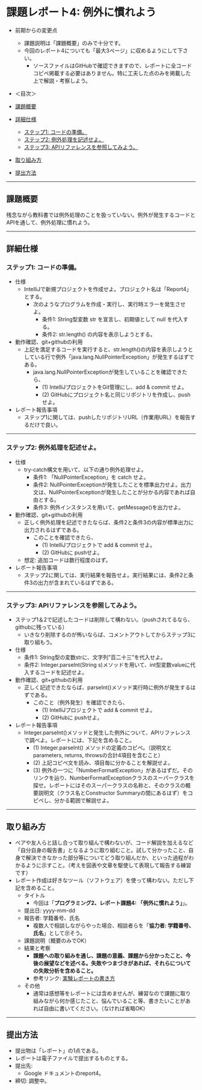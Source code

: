 # 課題レポート4: 例外に慣れよう

- 前期からの変更点
  - 課題説明は「課題概要」のみで十分です。
  - 今回のレポート4についても「最大3ページ」に収めるようにして下さい。
    - ソースファイルはGitHubで確認できますので、レポートに全コードコピペ掲載する必要はありません。特に工夫した点のみを掲載した上で解説・考察しよう。

- ＜目次＞
- <a href="#abst">課題概要</a>
- <a href="#details">詳細仕様</a>
  - <a href="#details_step1">ステップ1: コードの準備。</a>
  - <a href="#details_step2">ステップ2: 例外処理を記述せよ。</a>
  - <a href="#details_step3">ステップ3: APIリファレンスを参照してみよう。</a>
- <a href="#report">取り組み方</a>
- <a href="#submit">提出方法</a>

<hr>

## <a name="abst">課題概要</a>
残念ながら教科書では例外処理のことを扱っていない。例外が発生するコードとAPIを通して、例外処理に慣れよう。

<hr>

## <a name="details">詳細仕様</a>
### <a name="details_step1">ステップ1: コードの準備。</a>
- 仕様
  - IntelliJで新規プロジェクトを作成せよ。プロジェクト名は「Report4」とする。
    - 次のようなプログラムを作成・実行し、実行時エラーを発生させよ。
      - 条件1: String型変数 str を宣言し、初期値として null を代入する。
      - 条件2: str.length() の内容を表示しようとする。
- 動作確認、git+githubの利用
  - 上記を満足するコードを実行すると、str.length()の内容を表示しようとしている行で例外「java.lang.NullPointerException」が発生するはずである。
    - java.lang.NullPointerExceptionが発生していることを確認できたら、
      - (1) IntelliJプロジェクトをGit管理にし、add & commit せよ。
      - (2) GitHubにプロジェクト名と同じリポジトリを作成し、pushせよ。
- レポート報告事項
  - ステップ1に関しては、pushしたリポジトリURL（作業用URL）を報告するだけで良い。

<hr>

### <a name="details_step2">ステップ2: 例外処理を記述せよ。</a>
- 仕様
  - try-catch構文を用いて、以下の通り例外処理せよ。
    - 条件1: 「NullPointerException」を catch せよ。
    - 条件2: NullPointerExceptionが発生したことを標準出力せよ。出力文は、NullPointerExceptionが発生したことが分かる内容であれば自由とする。
    - 条件3: 例外インスタンスを用いて、getMessage()を出力せよ。
- 動作確認、git+githubの利用
  - 正しく例外処理を記述できたならば、条件2と条件3の内容が標準出力に出力されるはずである。
    - このことを確認できたら、
      - (1) IntelliJプロジェクトで add & commit せよ。
      - (2) GitHubに pushせよ。
  - 想定: 追加コードは数行程度のはず。
- レポート報告事項
  - ステップ2に関しては、実行結果を報告せよ。実行結果には、条件2と条件3の出力が含まれているはずである。

<hr>

### <a name="details_step3">ステップ3: APIリファレンスを参照してみよう。</a>
- ステップ1＆2で記述したコードは削除して構わない。（pushされてるなら、githubに残っている）
  - いきなり削除するのが怖いならば、コメントアウトしてからステップ3に取り組もう。
- 仕様
  - 条件1: String型の変数strに、文字列"百二十三"を代入せよ。
  - 条件2: Integer.parseInt(String s)メソッドを用いて、int型変数valueに代入するコードを記述せよ。
- 動作確認、git+githubの利用
  - 正しく記述できたならば、parseInt()メソッド実行時に例外が発生するはずである。
    - このこと（例外発生）を確認できたら、
      - (1) IntelliJプロジェクトで add & commit せよ。
      - (2) GitHubに pushせよ。
- レポート報告事項
  - Integer.parseInt()メソッドと発生した例外について、APIリファレンスで調べよ。レポートには、下記を含めること。
    - (1) Integer.parseInt() メソッドの定義のコピペ。（説明文とparameters, returns, throwsの合計4項目を含むこと）
    - (2) 上記コピペ文を読み、項目毎に分かることを解説せよ。
    - (3) 例外の一つに「NumberFormatException」があるはずだ。そのリンクを辿り、NumberFormatExceptionクラスのスーパークラスを探せ。レポートにはそのスーパークラスの名称と、そのクラスの概要説明文（クラス名とConstructor Summaryの間にあるはず）をコピペし、分かる範囲で解説せよ。

<hr>

## <a name="report">取り組み方</a>
- ペアや友人らと話し合って取り組んで構わないが、コード解説を加えるなど「自分自身の報告書」となるように取り組むこと。試して分かったこと、自身で解決できなかった部分等についてどう取り組んだか、といった過程がわかるように示すこと。（考えを図表や文章を駆使して表現して報告する練習です）
- レポート作成は好きなツール（ソフトウェア）を使って構わない。ただし下記を含めること。
  - タイトル
    - 今回は「**プログラミング2、レポート課題4: 「例外に慣れよう」**」。
  - 提出日: yyyy-mm-dd
  - 報告者: 学籍番号、氏名
    - 複数人で相談しながらやった場合、相談者らを「**協力者: 学籍番号、氏名**」として示そう。
  - 課題説明（概要のみでOK）
  - 結果と考察
    - **課題への取り組みを通し、課題の意義、課題から分かったこと、今後の展望などを述べる。失敗やつまづきがあれば、それらについての失敗分析を含めること。**
    - 参考リンク: [実験レポートの書き方](http://www.report.gusoku.net/jikken/jikkenreport.html)
  - その他
    - 通常は感想等をレポートには含めませんが、練習なので課題に取り組みながら何か感じたこと、悩んでいること等、書きたいことがあれば自由に書いてください。（なければ省略OK）

<hr>

## <a name="submit">提出方法</a>
- 提出物は「レポート」の1点である。
- レポートは電子ファイルで提出するものとする。
- 提出先:
  - Google ドキュメントのreport4。
- 締切: 調整中。
